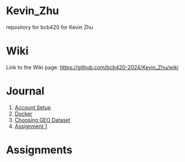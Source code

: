 # Kevin_Zhu
repository for bcb420 for Kevin Zhu

# Wiki
Link to the Wiki page: https://github.com/bcb420-2024/Kevin_Zhu/wiki

# Journal
1. [Account Setup](https://github.com/bcb420-2024/Kevin_Zhu/wiki/Account-Setup)
2. [Docker](https://github.com/bcb420-2024/Kevin_Zhu/wiki/Docker)
3. [Choosing GEO Dataset](https://github.com/bcb420-2024/Kevin_Zhu/wiki/Choosing-GEO-Dataset)
4. [Assignment 1](https://github.com/bcb420-2024/Kevin_Zhu/wiki/Assignment-1)

# Assignments
